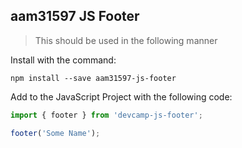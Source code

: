 ## aam31597 JS Footer

> This should be used in the following manner

Install with the command:

```
npm install --save aam31597-js-footer
```

Add to the JavaScript Project with the following code:

```javascript
import { footer } from 'devcamp-js-footer';

footer('Some Name');
```
